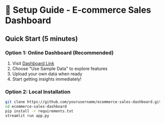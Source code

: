 # 🚀 Setup Guide - E-commerce Sales Dashboard

## Quick Start (5 minutes)

### Option 1: Online Dashboard (Recommended)
1. Visit [Dashboard Link](https://your-app-name.streamlit.app)
2. Choose "Use Sample Data" to explore features
3. Upload your own data when ready
4. Start getting insights immediately!

### Option 2: Local Installation
```bash
git clone https://github.com/yourusername/ecommerce-sales-dashboard.git
cd ecommerce-sales-dashboard
pip install -r requirements.txt
streamlit run app.py